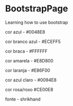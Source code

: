 # BootstrapPage
Learning how to use bootstrap

cor azul - 
#0048E8

cor branco azul - 
#ECEFF5

cor braca - 
#FFFFFF

cor amarela - 
#E8D800

cor laranja -
#E86F00

cor azul claro -
#0094E8

cor rosa/roxo
#CE00E8

fonte - 
shrikhand
